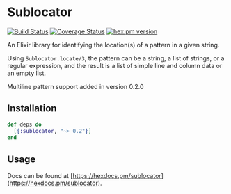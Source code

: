 # Sublocator

[![Build Status](https://travis-ci.org/westonlit/sublocator.svg)](https://travis-ci.org/westonlit/sublocator) [![Coverage Status](https://coveralls.io/repos/github/westonlit/sublocator/badge.svg?branch=master)](https://coveralls.io/github/westonlit/sublocator?branch=master) [![hex.pm version](https://img.shields.io/hexpm/v/sublocator.svg)](https://hex.pm/packages/sublocator)

An Elixir library for identifying the location(s) of a pattern in a given string.

Using `Sublocator.locate/3`, the pattern can be a string, a list of strings, or
a regular expression, and the result is a list of simple line and column data or
an empty list.

Multiline pattern support added in version 0.2.0

## Installation

```elixir
def deps do
  [{:sublocator, "~> 0.2"}]
end
```

## Usage

Docs can be found at [https://hexdocs.pm/sublocator](https://hexdocs.pm/sublocator).
